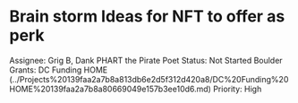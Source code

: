 # Brain storm Ideas for NFT to offer as perk

Assignee: Grig B, Dank PHART the Pirate Poet 
Status: Not Started
Boulder Grants: DC Funding HOME (../Projects%20139faa2a7b8a813db6e2d5f312d420a8/DC%20Funding%20HOME%20139faa2a7b8a80669049e157b3ee10d6.md)
Priority: High